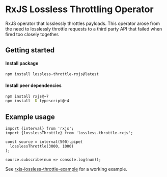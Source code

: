 # RxJS Lossless Throttling Operator

RxJS operator that losslessly throttles payloads. This operator arose from the need to losslessly throttle requests to a
third party API that failed when fired too closely together.

## Getting started

#### Install package

```bash
npm install lossless-throttle-rxjs@latest
```

#### Install peer dependencies

```bash
npm install rxjs@~7
npm install -D typescript@~4
```

## Example usage

```
import {interval} from 'rxjs';
import {losslessThrottle} from 'lossless-throttle-rxjs';

const source = interval(500).pipe(
  losslessThrottle(3000, 1000)
);

source.subscribe(num => console.log(num));
```

See [rxjs-lossless-throttle-example](https://github.com/rogisolorzano/lossless-throttle-rxjs-example) for a working example.

